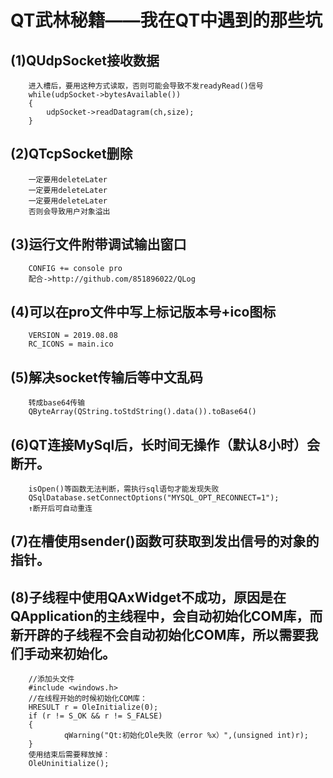 
# QT武林秘籍——我在QT中遇到的那些坑

## (1)QUdpSocket接收数据
        进入槽后，要用这种方式读取，否则可能会导致不发readyRead()信号
        while(udpSocket->bytesAvailable())
        {
            udpSocket->readDatagram(ch,size);
        }
## (2)QTcpSocket删除
        一定要用deleteLater
        一定要用deleteLater
        一定要用deleteLater
        否则会导致用户对象溢出
## (3)运行文件附带调试输出窗口
        CONFIG += console pro
        配合->http://github.com/851896022/QLog
## (4)可以在pro文件中写上标记版本号+ico图标
        VERSION = 2019.08.08
        RC_ICONS = main.ico
## (5)解决socket传输后等中文乱码
        转成base64传输
        QByteArray(QString.toStdString().data()).toBase64()
## (6)QT连接MySql后，长时间无操作（默认8小时）会断开。
        isOpen()等函数无法判断，需执行sql语句才能发现失败
        QSqlDatabase.setConnectOptions("MYSQL_OPT_RECONNECT=1");
        ↑断开后可自动重连
## (7)在槽使用sender()函数可获取到发出信号的对象的指针。
## (8)子线程中使用QAxWidget不成功，原因是在QApplication的主线程中，会自动初始化COM库，而新开辟的子线程不会自动初始化COM库，所以需要我们手动来初始化。
        //添加头文件
        #include <windows.h>
        //在线程开始的时候初始化COM库：
        HRESULT r = OleInitialize(0);
        if (r != S_OK && r != S_FALSE)
        {
                qWarning("Qt:初始化Ole失败（error %x）",(unsigned int)r);
        }
        使用结束后需要释放掉：
        OleUninitialize();

        

